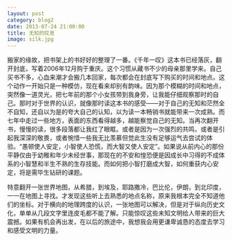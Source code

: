 ```yaml
---
layout: post
category: blog2
date: 2013-07-24 21:00:00
title: 无知的叹息
image: silk.jpg
---
```


搬家的缘故，把书架上的书好好的整理了一番。《千年一叹》这本书已经落灰，翻开封底，写着2006年12月购于重庆。这个习惯从藏书不少的母亲那里学来。自己买书不多，心血来潮才会搬几本回家，每次都会在封底写下购买的时间和地点。这个动作一开始只是一种模仿，现在看来却别有韵味。因为那个模糊的时间和地点，突然像一道灵光，把七年前的那个小女孩带到我身旁，让我能仔细观察那时的自己。那时对于世界的认识，就像那时读这本书的感受——对于自己的无知和茫然全不自知，还自以为是的夸大自己的认知，以为读一本畅销书就能带来一次成熟。而七年中走过一些地方，表面的东西看得越多，越能察觉自己的无知。当再次翻开书，慢慢的读，很多段落都让我红了眼眶。或者是因为一次强烈的共鸣，或者是引起我深深的敬畏，或者惋惜一些我无比羡慕但觉此生没有足够运气去尝试的体验。“愚顿使人安定，小智使人恐慌，而大智又使人安定”。如果说从前内心的那份平静仅由于幼稚和年少未经世事，那现在的不安和惶恐便是因成长中习得的不成体系的小智慧和半生不熟的生存技能。而如何把小智打磨成大智，如何重获内心安定，将是需毕生钻研的课题。

特意翻开一张世界地图，从希腊，到埃及，耶路撒冷，巴比伦，伊朗，到北印度，一一在地图上寻找。才发现这些听上去熟悉的地点名称，原来我根本完全不知道他们的坐标。对于横向的地理跨度的认识，一张地图可以解决，但是对于纵向历史文化，单单从几段文字里连皮毛都不能了解。只能惊叹这些未知文明给人带来的巨大震撼。如果有机会再出发，在以后的旅途中，我想我会用更谦卑诚恳的态度去学习和感受文明的力量。
